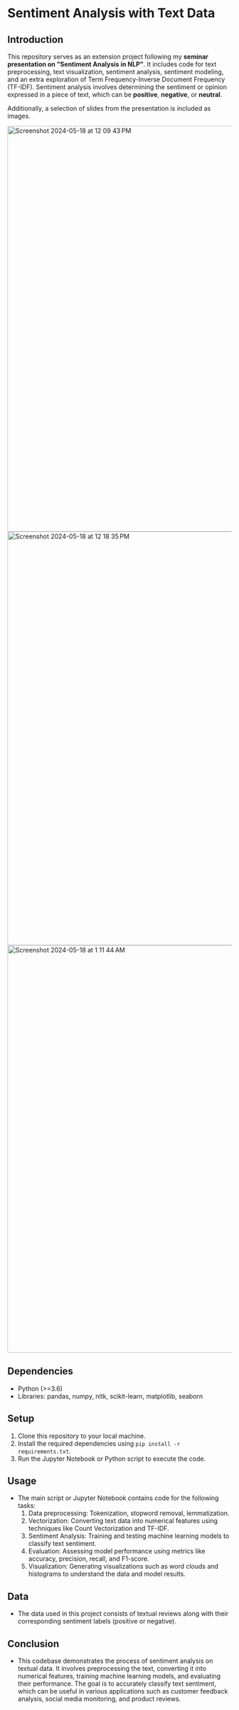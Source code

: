 # Sentiment Analysis with Text Data

## Introduction
This repository serves as an extension project following my **seminar presentation on "Sentiment Analysis in NLP"**. It includes code for text preprocessing, text visualization, sentiment analysis, sentiment modeling, and an extra exploration of Term Frequency-Inverse Document Frequency (TF-IDF). Sentiment analysis involves determining the sentiment or opinion expressed in a piece of text, which can be **positive**, **negative**, or **neutral**.

Additionally, a selection of slides from the presentation is included as images.


<img width="909" alt="Screenshot 2024-05-18 at 12 09 43 PM" src="https://github.com/rLalrinmawii/SentimentAnalysis-NLP/assets/142977438/b3146027-78e2-45b8-9f08-504112aca243">

<img width="927" alt="Screenshot 2024-05-18 at 12 18 35 PM" src="https://github.com/rLalrinmawii/SentimentAnalysis-NLP/assets/142977438/7a314d13-6f0b-4e57-84a6-0576886b6244">

<img width="913" alt="Screenshot 2024-05-18 at 1 11 44 AM" src="https://github.com/rLalrinmawii/SentimentAnalysis-NLP/assets/142977438/a1dd2aa7-28de-4d08-bd13-ef28cf930e2e">



## Dependencies
- Python (>=3.6)
- Libraries: pandas, numpy, nltk, scikit-learn, matplotlib, seaborn

## Setup
1. Clone this repository to your local machine.
2. Install the required dependencies using `pip install -r requirements.txt`.
3. Run the Jupyter Notebook or Python script to execute the code.

## Usage
- The main script or Jupyter Notebook contains code for the following tasks:
  1. Data preprocessing: Tokenization, stopword removal, lemmatization.
  2. Vectorization: Converting text data into numerical features using techniques like Count Vectorization and TF-IDF.
  3. Sentiment Analysis: Training and testing machine learning models to classify text sentiment.
  4. Evaluation: Assessing model performance using metrics like accuracy, precision, recall, and F1-score.
  5. Visualization: Generating visualizations such as word clouds and histograms to understand the data and model results.

## Data
- The data used in this project consists of textual reviews along with their corresponding sentiment labels (positive or negative).

## Conclusion
- This codebase demonstrates the process of sentiment analysis on textual data. It involves preprocessing the text, converting it into numerical features, training machine learning models, and evaluating their performance. The goal is to accurately classify text sentiment, which can be useful in various applications such as customer feedback analysis, social media monitoring, and product reviews.
